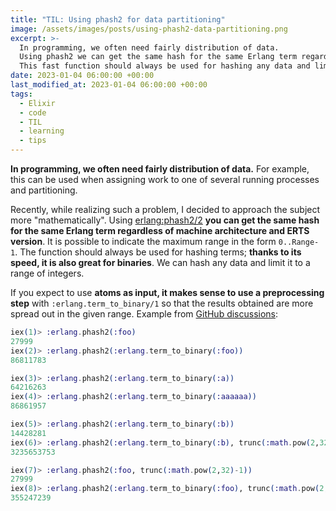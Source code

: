 ```yaml
---
title: "TIL: Using phash2 for data partitioning"
image: /assets/images/posts/using-phash2-data-partitioning.png
excerpt: >-
  In programming, we often need fairly distribution of data.
  Using phash2 we can get the same hash for the same Erlang term regardless of machine architecture and ERTS version.
  This fast function should always be used for hashing any data and limiting the result to a range of integers.
date: 2023-01-04 06:00:00 +00:00
last_modified_at: 2023-01-04 06:00:00 +00:00
tags:
  - Elixir
  - code
  - TIL
  - learning
  - tips
---
```


**In programming, we often need fairly distribution of data.**
For example, this can be used when assigning work to one of several running processes and partitioning.

Recently, while realizing such a problem, I decided to approach the subject more "mathematically".
Using [erlang:phash2/2](https://www.erlang.org/doc/man/erlang.html#phash2-2) **you can get the same hash for the same Erlang term regardless of machine architecture and ERTS version**.
It is possible to indicate the maximum range in the form `0..Range-1`.
The function should always be used for hashing terms; **thanks to its speed, it is also great for binaries**.
We can hash any data and limit it to a range of integers.

If you expect to use **atoms as input, it makes sense to use a preprocessing step** with `:erlang.term_to_binary/1` so that the results obtained are more spread out in the given range.
Example from [GitHub discussions](https://github.com/bitwalker/libring/issues/12#issuecomment-373416948):

```elixir
iex(1)> :erlang.phash2(:foo)
27999
iex(2)> :erlang.phash2(:erlang.term_to_binary(:foo))
86811783

iex(3)> :erlang.phash2(:erlang.term_to_binary(:a))      
64216263
iex(4)> :erlang.phash2(:erlang.term_to_binary(:aaaaaa))
86861957

iex(5)> :erlang.phash2(:erlang.term_to_binary(:b))     
14428281
iex(6)> :erlang.phash2(:erlang.term_to_binary(:b), trunc(:math.pow(2,32)-1))
3235653753

iex(7)> :erlang.phash2(:foo, trunc(:math.pow(2,32)-1))                      
27999
iex(8)> :erlang.phash2(:erlang.term_to_binary(:foo), trunc(:math.pow(2,32)-1))
355247239
```
